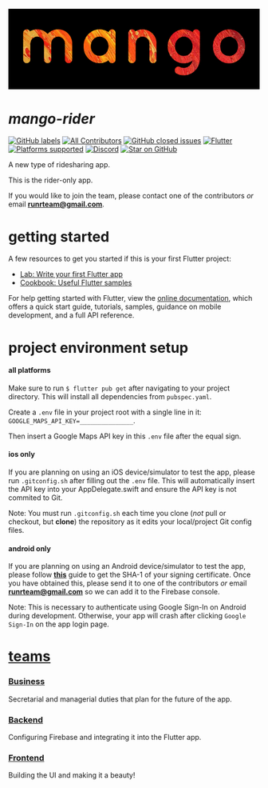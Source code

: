 ![](./assets/mango.jpg)

# ***mango-rider***
[![GitHub labels](https://img.shields.io/github/labels/atom/atom/help-wanted)](mailto:runrteam@gmail.com)
[![All Contributors](https://img.shields.io/github/contributors/davidionita/mango.svg)](https://github.com/davidionita/mango/graphs/contributors/)
[![GitHub closed issues](https://img.shields.io/github/issues-closed/davidionita/mango.svg)](https://github.com/davidionita/mango/issues)
[![Flutter](https://img.shields.io/badge/framework-Flutter-blue)](https://flutter.dev/)
[![Platforms supported](https://img.shields.io/badge/platform-ios%20%3E%3D%2010.0%20%7C%20android%20%20%3E%3D%204.1-lightgrey)]()
[![Discord](https://img.shields.io/discord/691477276453240863.svg?label=&logo=discord&logoColor=ffffff&color=7389D8&labelColor=6A7EC2)](https://discord.gg/XEyGCkb)
[![Star on GitHub](https://img.shields.io/github/stars/davidionita/mango.svg?style=social)](https://github.com/davidionita/mango/stargazers)

A new type of ridesharing app.

This is the rider-only app.

If you would like to join the team, please contact one of the contributors *or* email [**runrteam@gmail.com**](mailto:runrteam@gmail.com).

# getting started

A few resources to get you started if this is your first Flutter project:

- [Lab: Write your first Flutter app](https://flutter.dev/docs/get-started/codelab)
- [Cookbook: Useful Flutter samples](https://flutter.dev/docs/cookbook)

For help getting started with Flutter, view the [online documentation](https://flutter.dev/docs), which offers a quick start guide, tutorials, samples, guidance on mobile development, and a full API reference.

# project environment setup

#### all platforms

Make sure to run `$ flutter pub get` after navigating to your project directory.  This will install all dependencies from `pubspec.yaml`.

Create a `.env` file in your project root with a single line in it: `GOOGLE_MAPS_API_KEY=_______________`.

Then insert a Google Maps API key in this `.env` file after the equal sign.

#### ios only

If you are planning on using an iOS device/simulator to test the app, please run `.gitconfig.sh` after filling out the `.env` file.  This will automatically insert the API key into your AppDelegate.swift and ensure the API key is not commited to Git.

Note: You must run `.gitconfig.sh` each time you clone (*not* pull or checkout, but **clone**) the repository as it edits your local/project Git config files.

#### android only

If you are planning on using an Android device/simulator to test the app, please follow [**this**](https://developers.google.com/android/guides/client-auth) guide to get the SHA-1 of your signing certificate.  Once you have obtained this, please send it to one of the contributors *or* email [**runrteam@gmail.com**](mailto:runrteam@gmail.com) so we can add it to the Firebase console.  

Note: This is necessary to authenticate using Google Sign-In on Android during development.  Otherwise, your app will crash after clicking `Google Sign-In` on the app login page.

# [teams](https://github.com/davidionita/mango/projects)

### [Business](https://github.com/davidionita/mango/projects/8)

Secretarial and managerial duties that plan for the future of the app.

### [Backend](https://github.com/davidionita/mango/projects/7)

Configuring Firebase and integrating it into the Flutter app.

### [Frontend](https://github.com/davidionita/mango/projects/1)

Building the UI and making it a beauty!

